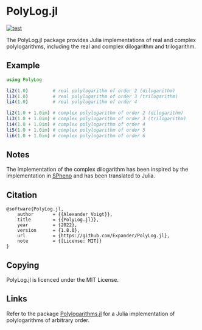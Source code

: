 PolyLog.jl
==========

[![test](https://github.com/Expander/PolyLog.jl/actions/workflows/build.yml/badge.svg)](https://github.com/Expander/PolyLog.jl/actions/workflows/build.yml)

The PolyLog.jl package provides Julia implementations of real and
complex polylogarithms, including the real and complex dilogarithm and
trilogarithm.


Example
-------

```.jl
using PolyLog

li2(1.0)         # real polylogarithm of order 2 (dilogarithm)
li3(1.0)         # real polylogarithm of order 3 (trilogarithm)
li4(1.0)         # real polylogarithm of order 4

li2(1.0 + 1.0im) # complex polylogarithm of order 2 (dilogarithm)
li3(1.0 + 1.0im) # complex polylogarithm of order 3 (trilogarithm)
li4(1.0 + 1.0im) # complex polylogarithm of order 4
li5(1.0 + 1.0im) # complex polylogarithm of order 5
li6(1.0 + 1.0im) # complex polylogarithm of order 6
```


Notes
-----

The implementation of the complex dilogarithm has been inspired by the
implementation in [SPheno](https://spheno.hepforge.org) and has been
translated to Julia.


Citation
--------

~~~.bibtex
@software{PolyLog.jl,
    author       = {{Alexander Voigt}},
    title        = {{PolyLog.jl}},
    year         = {2022},
    version      = {1.8.0},
    url          = {https://github.com/Expander/PolyLog.jl},
    note         = {[License: MIT]}
}
~~~


Copying
-------

PolyLog.jl is licenced under the MIT License.


Links
-----

Refer to the package
[Polylogarithms.jl](https://github.com/mroughan/Polylogarithms.jl) for
a Julia implementation of polylogarithms of arbitrary order.
